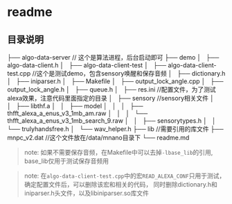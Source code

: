 readme
======

## 目录说明

├── algo-data-server				// 这个是算法进程，后台启动即可
├── demo
│   ├── algo-data-client.h
│   ├── algo-data-client-test
│   ├── algo-data-client-test.cpp	//这个是测试demo，包含sensory唤醒和保存音频
│   ├── dictionary.h
│   ├── iniparser.h
│   ├── Makefile
│   ├── output_lock_angle.cpp
│   ├── output_lock_angle.h
│   ├── queue.h
│   ├── res.ini						//配置文件，为了测试alexa效果，注意代码里面指定的目录
│   ├── sensory						//sensory相关文件
│   │   ├── libthf.a
│   │   ├── model
│   │   │   ├── thfft_alexa_a_enus_v3_1mb_am.raw
│   │   │   └── thfft_alexa_a_enus_v3_1mb_search_9.raw
│   │   ├── sensorytypes.h
│   │   └── trulyhandsfree.h
│   └── wav_helper.h
├── lib								//需要引用的库文件
├── mnpc_v2.dat						//这个文件放在/data/mnano目录下
└── readme.md

> note: 如果不需要保存音频，在Makefile中可以去掉`-lbase_lib`的引用, base_lib仅用于测试保存音频用

> note: 在`algo-data-client-test.cpp`中的宏`READ_ALEXA_CONF`只用于测试，确定配置文件后，可以删除该宏和相关的代码，
>       同时删除dictionary.h和iniparser.h头文件，以及libiniparser.so库文件


